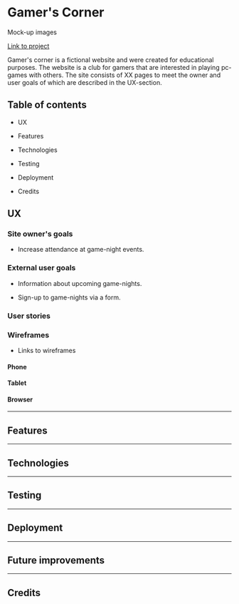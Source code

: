 # Gamer's Corner

Mock-up images

[Link to project](https://)

Gamer's corner is a fictional website and were created for educational purposes. The website is a club for gamers that are interested in playing pc-games with others. The site consists of XX pages to meet the owner and user goals of which are described in the UX-section. 

## Table of contents

- UX

- Features

- Technologies

- Testing

- Deployment

- Credits

## UX

### Site owner's goals

- Increase attendance at game-night events.

### External user goals

- Information about upcoming game-nights.

- Sign-up to game-nights via a form. 

### User stories


### Wireframes

- Links to wireframes

#### Phone

#### Tablet

#### Browser

---

## Features

---

## Technologies

---

## Testing

---

## Deployment

---

## Future improvements

---

## Credits
